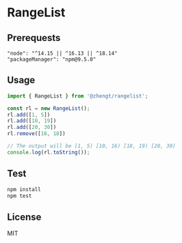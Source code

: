 
# RangeList

## Prerequests


```
"node": "^14.15 || ^16.13 || ^18.14"
"packageManager": "npm@9.5.0"
```

## Usage

``` javascript
import { RangeList } from '@zhengt/rangelist';

const rl = new RangeList();
rl.add([1, 5])
rl.add([10, 19])
rl.add([20, 30])
rl.remove([16, 18])

// The output will be [1, 5) [10, 16) [18, 19) [20, 30)
console.log(rl.toString());

```

## Test

``` bash
npm install
npm test
```

## License

MIT
